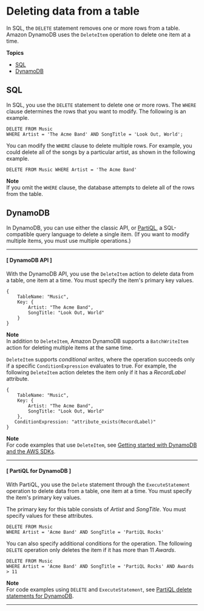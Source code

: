 # Deleting data from a table<a name="SQLtoNoSQL.DeleteData"></a>

In SQL, the `DELETE` statement removes one or more rows from a table\. Amazon DynamoDB uses the `DeleteItem` operation to delete one item at a time\.

**Topics**
+ [SQL](#SQLtoNoSQL.DeleteData.SQL)
+ [DynamoDB](#SQLtoNoSQL.DeleteData.DynamoDB)

## SQL<a name="SQLtoNoSQL.DeleteData.SQL"></a>

In SQL, you use the `DELETE` statement to delete one or more rows\. The `WHERE` clause determines the rows that you want to modify\. The following is an example\.

```
DELETE FROM Music
WHERE Artist = 'The Acme Band' AND SongTitle = 'Look Out, World';
```

You can modify the `WHERE` clause to delete multiple rows\. For example, you could delete all of the songs by a particular artist, as shown in the following example\.

```
DELETE FROM Music WHERE Artist = 'The Acme Band'
```

**Note**  
If you omit the `WHERE` clause, the database attempts to delete all of the rows from the table\.

## DynamoDB<a name="SQLtoNoSQL.DeleteData.DynamoDB"></a>

In DynamoDB, you can use either the classic API, or [PartiQL](https://docs.aws.amazon.com/amazondynamodb/latest/developerguide/ql-reference.html), a SQL\-compatible query language to delete a single item\. \(If you want to modify multiple items, you must use multiple operations\.\)

------
#### [ DynamoDB API ]

With the DynamoDB API, you use the `DeleteItem` action to delete data from a table, one item at a time\. You must specify the item's primary key values\.

```
{
    TableName: "Music",
    Key: {
        Artist: "The Acme Band",
        SongTitle: "Look Out, World"
    }
}
```

**Note**  
In addition to `DeleteItem`, Amazon DynamoDB supports a `BatchWriteItem` action for deleting multiple items at the same time\.

`DeleteItem` supports *conditional writes*, where the operation succeeds only if a specific `ConditionExpression` evaluates to true\. For example, the following `DeleteItem` action deletes the item only if it has a *RecordLabel* attribute\.

```
{
    TableName: "Music",
    Key: {
        Artist: "The Acme Band",
        SongTitle: "Look Out, World"
    },
   ConditionExpression: "attribute_exists(RecordLabel)"
}
```

**Note**  
For code examples that use `DeleteItem`, see [Getting started with DynamoDB and the AWS SDKs](GettingStarted.md)\.

------
#### [ PartiQL for DynamoDB ]

With PartiQL, you use the `Delete` statement through the `ExecuteStatement` operation to delete data from a table, one item at a time\. You must specify the item's primary key values\.

The primary key for this table consists of *Artist* and *SongTitle*\. You must specify values for these attributes\.

```
DELETE FROM Music
WHERE Artist = 'Acme Band' AND SongTitle = 'PartiQL Rocks'
```

You can also specify additional conditions for the operation\. The following `DELETE` operation only deletes the item if it has more than 11 *Awards*\.

```
DELETE FROM Music
WHERE Artist = 'Acme Band' AND SongTitle = 'PartiQL Rocks' AND Awards > 11
```

**Note**  
For code examples using `DELETE` and `ExecuteStatement`, see [PartiQL delete statements for DynamoDB](ql-reference.delete.md)\.

------